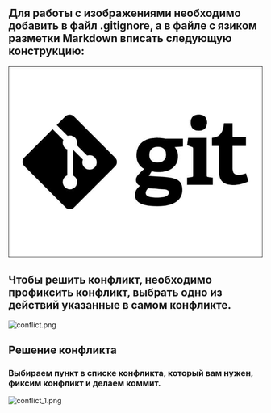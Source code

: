 







## Для работы с изображениями необходимо добавить в файл .gitignore, а в файле с язиком разметки Markdown вписать следующую конструкцию:
![gitlogo.jpeg](gitlogo.jpeg)

## Чтобы решить конфликт, необходимо профиксить конфликт, выбрать одно из действий указанные в самом конфликте.

![conflict.png](conflict.png)

## Решение конфликта

### Выбираем пункт в списке конфликта, который вам нужен, фиксим конфликт и делаем коммит.

![conflict_1.png](conflict_1.png)
